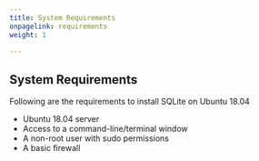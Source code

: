 ```yaml
---
title: System Requirements
onpagelink: requirements
weight: 1

---
```


System Requirements
-------------------

Following are the requirements to install SQLite on Ubuntu 18.04

- Ubuntu 18.04 server
- Access to a command-line/terminal window
- A non-root user with sudo permissions
- A basic firewall
 
